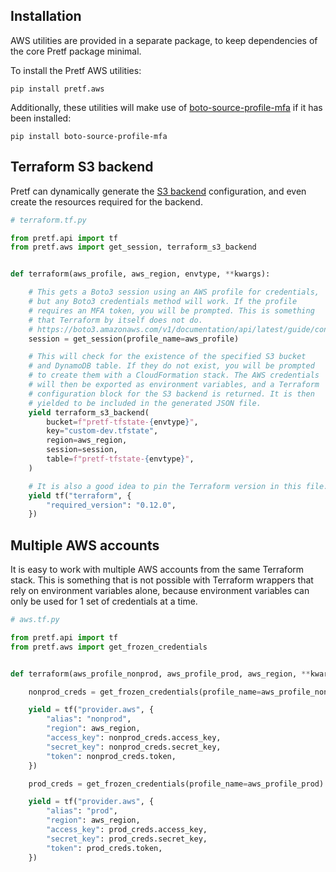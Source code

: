 ## Installation

AWS utilities are provided in a separate package, to keep dependencies of the core Pretf package minimal.

To install the Pretf AWS utilities:

```shell
pip install pretf.aws
```

Additionally, these utilities will make use of [boto-source-profile-mfa](https://github.com/claranet/boto-source-profile-mfa) if it has been installed:

```shell
pip install boto-source-profile-mfa
```

## Terraform S3 backend

Pretf can dynamically generate the [S3 backend](https://www.terraform.io/docs/backends/types/s3.html) configuration, and even create the resources required for the backend.


```python
# terraform.tf.py

from pretf.api import tf
from pretf.aws import get_session, terraform_s3_backend


def terraform(aws_profile, aws_region, envtype, **kwargs):

    # This gets a Boto3 session using an AWS profile for credentials,
    # but any Boto3 credentials method will work. If the profile
    # requires an MFA token, you will be prompted. This is something
    # that Terraform by itself does not do.
    # https://boto3.amazonaws.com/v1/documentation/api/latest/guide/configuration.html
    session = get_session(profile_name=aws_profile)

    # This will check for the existence of the specified S3 bucket
    # and DynamoDB table. If they do not exist, you will be prompted
    # to create them with a CloudFormation stack. The AWS credentials
    # will then be exported as environment variables, and a Terraform
    # configuration block for the S3 backend is returned. It is then
    # yielded to be included in the generated JSON file.
    yield terraform_s3_backend(
        bucket=f"pretf-tfstate-{envtype}",
        key="custom-dev.tfstate",
        region=aws_region,
        session=session,
        table=f"pretf-tfstate-{envtype}",
    )

    # It is also a good idea to pin the Terraform version in this file.
    yield tf("terraform", {
        "required_version": "0.12.0",
    })
```

## Multiple AWS accounts

It is easy to work with multiple AWS accounts from the same Terraform stack. This is something that is not possible with Terraform wrappers that rely on environment variables alone, because environment variables can only be used for 1 set of credentials at a time.

```python
# aws.tf.py

from pretf.api import tf
from pretf.aws import get_frozen_credentials


def terraform(aws_profile_nonprod, aws_profile_prod, aws_region, **kwargs):

    nonprod_creds = get_frozen_credentials(profile_name=aws_profile_nonprod)

    yield = tf("provider.aws", {
        "alias": "nonprod",
        "region": aws_region,
        "access_key": nonprod_creds.access_key,
        "secret_key": nonprod_creds.secret_key,
        "token": nonprod_creds.token,
    })

    prod_creds = get_frozen_credentials(profile_name=aws_profile_prod)

    yield = tf("provider.aws", {
        "alias": "prod",
        "region": aws_region,
        "access_key": prod_creds.access_key,
        "secret_key": prod_creds.secret_key,
        "token": prod_creds.token,
    })
```
